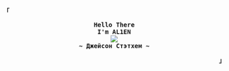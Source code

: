 <p align="left"><strong><samp>「</samp></strong></p>
  <p align="center">
    <samp>
      <b>
        Hello There
      <br>
        I'm AL1EN
      </b>
      <br>
        <image src="https://readme-typing-svg.herokuapp.com?font=JetBrainsMono+Nerd+Font&size=14&pause=1000&color=7A95C9&center=true&width=435&lines=Секрет+успеха+прост+,+но+это+секрет">
      <br>
      <b>
         ~ Джейсон Стэтхем ~
      </b>    </samp>
  </p>
<p align="right"><strong><samp>」</samp></strong></p>
<br>
<!-- contribution snake -->
